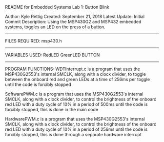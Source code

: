 README for Embedded Systems Lab 1: Button Blink

Author: Kyle Rettig
Created: September 21, 2018
Latest Update: Initial Commit
Description: Using the MSP430G2 and MSP432 embedded systems, toggles an LED on the press of a button.
_______________________________________________________________________________________________________________________________________
FILES REQUIRED:
msp430.h
_______________________________________________________________________________________________________________________________________
VARIABLES USED:
RedLED
GreenLED
BUTTON
_______________________________________________________________________________________________________________________________________
PROGRAM FUNCTIONS:
WDTInterrupt.c is a program that uses the MSP430G2553's internal SMCLK, along with a clock divider, to toggle between the onboard red and green LEDs at a time of 256ms per toggle until the code is forcibly stopped

SoftwarePWM.c is a program that uses the MSP430G2553's internal SMCLK, along with a clock divider, to control the brightness of the onboard red LED with a duty cycle of 10% in a period of 500ms until the code is forcibly stopped, this is done in the main code

HardwarePWM.c is a program that uses the MSP430G2553's internal SMCLK, along with a clock divider, to control the brightness of the onboard red LED with a duty cycle of 10% in a period of 256ms until the code is forcibly stopped, this is done through a separate hardware interrupt
